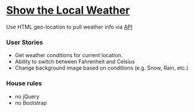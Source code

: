 # [Show the Local Weather](https://www.freecodecamp.org/challenges/show-the-local-weather)

Use HTML geo-location to pull weather info via [API](https://fcc-weather-api.glitch.me/)

### User Stories
  - Get weather conditions for current location.
  - Ability to switch between Fahrenheit and Celsius
  - Change background image based on conditions (e.g. Snow, Rain, etc.)

### House rules
  - no jQuery
  - no Bootstrap
